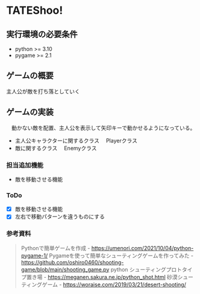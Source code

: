 # TATEShoo!
## 実行環境の必要条件
* python >= 3.10
* pygame >= 2.1

## ゲームの概要
主人公が敵を打ち落としていく

## ゲームの実装
　動かない敵を配置、主人公を表示して矢印キーで動かせるようになっている。
* 主人公キャラクターに関するクラス
　Playerクラス
* 敵に関するクラス
　Enemyクラス
### 担当追加機能
* 敵を移動させる機能
### ToDo
- [x] 敵を移動させる機能
- [x] 左右で移動パターンを違うものにする
### 参考資料
>Pythonで簡単ゲームを作成 - https://umenori.com/2021/10/04/python-pygame-1/
>Pygameを使って簡単なシューティングゲームを作ってみた - https://github.com/oshiro0460/shooting-game/blob/main/shooting_game.py
>python シューティングプロトタイプ置き場 - https://meganen.sakura.ne.jp/python_shot.html
>砂漠シューティングゲーム - https://woraise.com/2019/03/21/desert-shooting/
